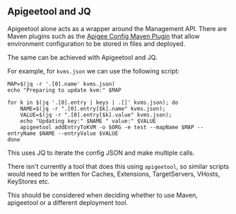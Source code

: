 Apigeetool and JQ
---

Apigeetool alone acts as a wrapper around the Management API. There are Maven plugins such as the [Apigee Config Maven Plugin](https://github.com/apigee/apigee-config-maven-plugin/tree/master/samples/EdgeConfig/resources/edge/env/test) that allow environment configuration to be stored in files and deployed.

The same can be achieved with Apigeetool and JQ.

For example, for `kvms.json` we can use the following script:

```shell
MAP=$(jq -r '.[0].name' kvms.json)
echo "Preparing to update kvm:" $MAP

for k in $(jq '.[0].entry | keys | .[]' kvms.json); do
    NAME=$(jq -r ".[0].entry[$k].name" kvms.json);
    VALUE=$(jq -r ".[0].entry[$k].value" kvms.json);
    echo "Updating key:" $NAME " value:" $VALUE
    apigeetool addEntryToKVM -o $ORG -e test --mapName $MAP --entryName $NAME --entryValue $VALUE
done
```

This uses JQ to iterate the config JSON and make multiple calls.

There isn't currently a tool that does this using `apigeetool`, so similar scripts would need to be written for Caches, Extensions, TargetServers, VHosts, KeyStores etc.

This should be considered when deciding whether to use Maven, apigeetool or a different deployment tool.
